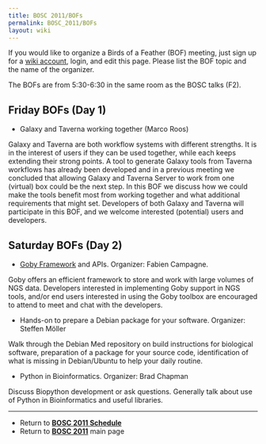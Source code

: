 ```yaml
---
title: BOSC 2011/BOFs
permalink: BOSC_2011/BOFs
layout: wiki
---
```


If you would like to organize a Birds of a Feather (BOF) meeting, just
sign up for a [ wiki account](../Special:Userlogin "wikilink"), login, and
edit this page. Please list the BOF topic and the name of the organizer.

The BOFs are from 5:30-6:30 in the same room as the BOSC talks (F2).

## Friday BOFs (Day 1)

- Galaxy and Taverna working together (Marco Roos)

  
  
Galaxy and Taverna are both workflow systems with different strengths.
It is in the interest of users if they can be used together, while each
keeps extending their strong points. A tool to generate Galaxy tools
from Taverna workflows has already been developed and in a previous
meeting we concluded that allowing Galaxy and Taverna Server to work
from one (virtual) box could be the next step. In this BOF we discuss
how we could make the tools benefit most from working together and what
additional requirements that might set. Developers of both Galaxy and
Taverna will participate in this BOF, and we welcome interested
(potential) users and developers.

## Saturday BOFs (Day 2)

- [Goby Framework](http://campagnelab.org/software/goby/) and APIs.
  Organizer: Fabien Campagne.

  
  
Goby offers an efficient framework to store and work with large volumes
of NGS data. Developers interested in implementing Goby support in NGS
tools, and/or end users interested in using the Goby toolbox are
encouraged to attend to meet and chat with the developers.

- Hands-on to prepare a Debian package for your software. Organizer:
  Steffen Möller

  
  
Walk through the Debian Med repository on build instructions for
biological software, preparation of a package for your source code,
identification of what is missing in Debian/Ubuntu to help your daily
routine.

- Python in Bioinformatics. Organizer: Brad Chapman

  
  
Discuss Biopython development or ask questions. Generally talk about use
of Python in Bioinformatics and useful libraries.

------------------------------------------------------------------------

- Return to **[ BOSC 2011 Schedule](../BOSC_2011_Schedule "wikilink")**
- Return to **[ BOSC 2011](../BOSC_2011 "wikilink")** main page
